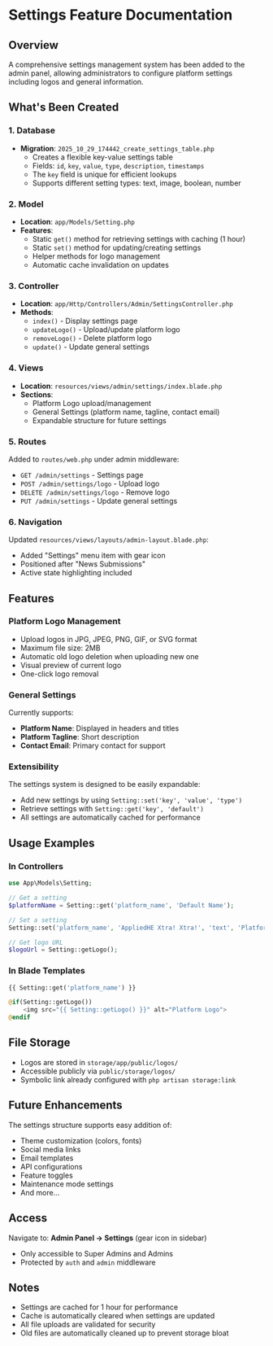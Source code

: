 # Settings Feature Documentation

## Overview
A comprehensive settings management system has been added to the admin panel, allowing administrators to configure platform settings including logos and general information.

## What's Been Created

### 1. Database
- **Migration**: `2025_10_29_174442_create_settings_table.php`
  - Creates a flexible key-value settings table
  - Fields: `id`, `key`, `value`, `type`, `description`, `timestamps`
  - The `key` field is unique for efficient lookups
  - Supports different setting types: text, image, boolean, number

### 2. Model
- **Location**: `app/Models/Setting.php`
- **Features**:
  - Static `get()` method for retrieving settings with caching (1 hour)
  - Static `set()` method for updating/creating settings
  - Helper methods for logo management
  - Automatic cache invalidation on updates

### 3. Controller
- **Location**: `app/Http/Controllers/Admin/SettingsController.php`
- **Methods**:
  - `index()` - Display settings page
  - `updateLogo()` - Upload/update platform logo
  - `removeLogo()` - Delete platform logo
  - `update()` - Update general settings

### 4. Views
- **Location**: `resources/views/admin/settings/index.blade.php`
- **Sections**:
  - Platform Logo upload/management
  - General Settings (platform name, tagline, contact email)
  - Expandable structure for future settings

### 5. Routes
Added to `routes/web.php` under admin middleware:
- `GET /admin/settings` - Settings page
- `POST /admin/settings/logo` - Upload logo
- `DELETE /admin/settings/logo` - Remove logo
- `PUT /admin/settings` - Update general settings

### 6. Navigation
Updated `resources/views/layouts/admin-layout.blade.php`:
- Added "Settings" menu item with gear icon
- Positioned after "News Submissions"
- Active state highlighting included

## Features

### Platform Logo Management
- Upload logos in JPG, JPEG, PNG, GIF, or SVG format
- Maximum file size: 2MB
- Automatic old logo deletion when uploading new one
- Visual preview of current logo
- One-click logo removal

### General Settings
Currently supports:
- **Platform Name**: Displayed in headers and titles
- **Platform Tagline**: Short description
- **Contact Email**: Primary contact for support

### Extensibility
The settings system is designed to be easily expandable:
- Add new settings by using `Setting::set('key', 'value', 'type')`
- Retrieve settings with `Setting::get('key', 'default')`
- All settings are automatically cached for performance

## Usage Examples

### In Controllers
```php
use App\Models\Setting;

// Get a setting
$platformName = Setting::get('platform_name', 'Default Name');

// Set a setting
Setting::set('platform_name', 'AppliedHE Xtra! Xtra!', 'text', 'Platform name');

// Get logo URL
$logoUrl = Setting::getLogo();
```

### In Blade Templates
```php
{{ Setting::get('platform_name') }}

@if(Setting::getLogo())
    <img src="{{ Setting::getLogo() }}" alt="Platform Logo">
@endif
```

## File Storage
- Logos are stored in `storage/app/public/logos/`
- Accessible publicly via `public/storage/logos/`
- Symbolic link already configured with `php artisan storage:link`

## Future Enhancements
The settings structure supports easy addition of:
- Theme customization (colors, fonts)
- Social media links
- Email templates
- API configurations
- Feature toggles
- Maintenance mode settings
- And more...

## Access
Navigate to: **Admin Panel → Settings** (gear icon in sidebar)
- Only accessible to Super Admins and Admins
- Protected by `auth` and `admin` middleware

## Notes
- Settings are cached for 1 hour for performance
- Cache is automatically cleared when settings are updated
- All file uploads are validated for security
- Old files are automatically cleaned up to prevent storage bloat

